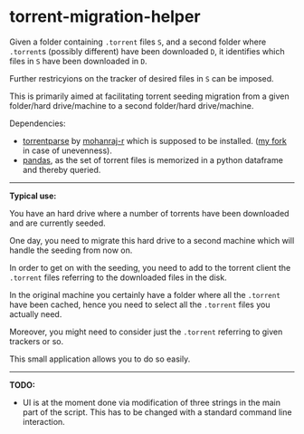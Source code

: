 torrent-migration-helper
========================

Given a folder containing `.torrent` files `S`, and a second folder where `.torrent`s (possibly different) have been downloaded `D`, it identifies which files in `S` have been downloaded in `D`.

Further restricyions on the tracker of desired files in `S` can be imposed.

This is primarily aimed at facilitating torrent seeding migration from a given folder/hard drive/machine to a second folder/hard drive/machine.

Dependencies:

  + [torrentparse](https://github.com/mohanraj-r/torrentparse) by [mohanraj-r](https://github.com/mohanraj-r) which is supposed to be installed. ([my fork](https://github.com/acorbe/torrentparse) in case of unevenness).
  + [pandas](http://pandas.pydata.org/), as the set of torrent files is memorized in a python dataframe and thereby queried.

------------------

**Typical use:**

You have an hard drive where a number of torrents have been downloaded and are currently seeded. 

One day, you need to migrate this hard drive to a second machine which will handle the seeding from now on.

In order to get on with the seeding, you need to add to the torrent client the `.torrent` files referring to the downloaded files in the disk.

In the original machine you certainly have a folder where all the `.torrent` have been cached, hence you need to select all the `.torrent` files you actually need.

Moreover, you might need to consider just the `.torrent` referring to given trackers or so.


This small application allows you to do so easily.

-----------------

**TODO:**

   + UI is at the moment done via modification of three strings in the main part of the script. This has to be changed with a standard command line interaction.

